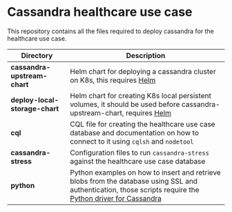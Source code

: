 # Cassandra healthcare use case

This repository contains all the files required to deploy cassandra for the healthcare use case.

| **Directory** | **Description** |
|--------------------------|-----------------------| 
| **cassandra-upstream-chart**  |Helm chart for deploying a cassandra cluster on K8s, this requires [Helm](https://helm.sh/)|
| **deploy-local-storage-chart** |Helm chart for creating K8s local persistent volumes, it should be used before cassandra-upstream-chart, requires [Helm](https://helm.sh/)|
| **cql**                       |CQL file for creating the healthcare use case database and documentation on how to connect to it using `cqlsh` and `nodetool`|
| **cassandra-stress**          |Configuration files to run `cassandra-stress` against the healthcare use case database|
| **python**                    |Python examples on how to insert and retrieve blobs from the database using SSL and authentication, those scripts require the [Python driver for Cassandra](https://github.com/datastax/python-driver)|
